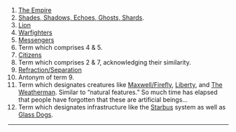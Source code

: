 1.  [The Empire](/p/d85eed9c903b45ae80d803c44ba66be5)
2.  [Shades, Shadows, Echoes, Ghosts, Shards](/p/da622103663d4fad8372a8769414cc25).
3.  [Lion](/p/2001b9b679ed4d8abbd8cfb46998773c)
4.  [Warfighters](/p/64a95ac03b7546249ebe255b2b2fd8a6)
5.  [Messengers](/p/ad88bd18603b455db621ae9f9243c7e4)
6.  Term which comprises 4 & 5.
7.  [Citizens](/p/d7ca438af1474c278031d0c9dd870c42)
8.  Term which comprises 2 & 7, acknowledging their similarity.
9.  [Refraction/Separation](/p/c22fc76d04234ba699c3a52fa67f7520)
10. Antonym of term 9.
11. Term which designates creatures like [Maxwell/Firefly](/p/fa265d0089834a398c8b7a51bd6d8cb3), [Liberty](/p/f92b3507b1bf46cc81c6c04fb40efa41), and [The Weatherman](/p/626c245aa9f84338bbd35a3874186b8a). Similar to “natural features.” So much time has elapsed that people have forgotten that these are artificial beings…
12. Term which designates infrastructure like the [Starbus](/p/e91ff4dce0f8469b803a6d314663f59c) system as well as [Glass Dogs](/p/bfaa1e1d9187463ba1186d4010048e93).

***
